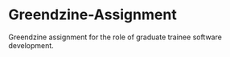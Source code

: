 # Greendzine-Assignment
Greendzine assignment for the role of graduate trainee software development.
